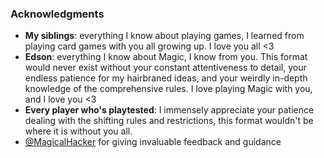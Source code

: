 ### Acknowledgments

* **My siblings**: everything I know about playing games, I learned from playing card games with you all growing up. I love you all <3
* **Edson**: everything I know about Magic, I know from you. This format would never exist without your constant attentiveness to detail, your endless patience for my hairbraned ideas, and your weirdly in-depth knowledge of the comprehensive rules. I love playing Magic with you, and I love you <3
* **Every player who's playtested**: I immensely appreciate your patience dealing with the shifting rules and restrictions, this format wouldn't be where it is without you all.
* [@MagicalHacker](https://x.com/magical__hacker) for giving invaluable feedback and guidance

